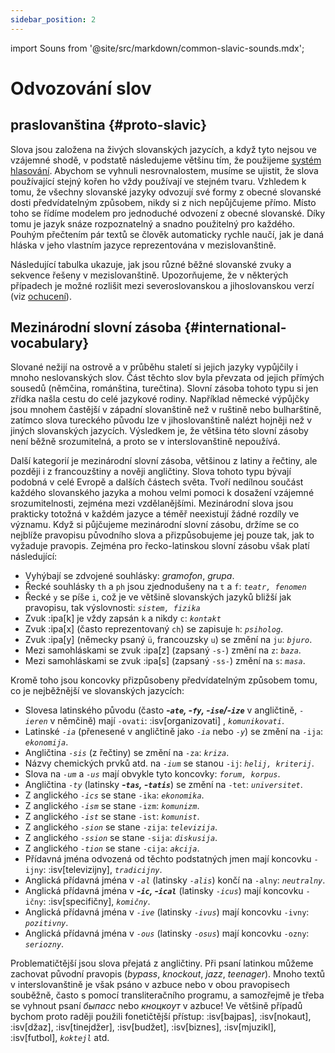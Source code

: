 ```yaml
---
sidebar_position: 2
---
```


import Souns from '@site/src/markdown/common-slavic-sounds.mdx';

# Odvozování slov

## praslovanština \{#proto-slavic}

Slova jsou založena na živých slovanských jazycích, a když tyto nejsou ve vzájemné shodě, v podstatě následujeme většinu tím, že použijeme [systém hlasování][1]. Abychom se vyhnuli nesrovnalostem, musíme se ujistit, že slova používající stejný kořen ho vždy používají ve stejném tvaru. Vzhledem k tomu, že všechny slovanské jazyky odvozují své formy z obecné slovanské dosti předvídatelným způsobem, nikdy si z nich nepůjčujeme přímo. Místo toho se řídíme modelem pro jednoduché odvození z obecné slovanské. Díky tomu je jazyk snáze rozpoznatelný a snadno použitelný pro každého. Pouhým přečtením pár textů se člověk automaticky rychle naučí, jak je daná hláska v jeho vlastním jazyce reprezentována v mezislovanštině.

Následující tabulka ukazuje, jak jsou různé běžné slovanské zvuky a sekvence řešeny v mezislovanštině. Upozorňujeme, že v některých případech je možné rozlišit mezi severoslovanskou a jihoslovanskou verzí (viz [ochucení][2]).

<Souns />

## Mezinárodní slovní zásoba \{#international-vocabulary}

Slované nežijí na ostrově a v průběhu staletí si jejich jazyky vypůjčily i mnoho neslovanských slov. Část těchto slov byla převzata od jejich přímých sousedů (němčina, románština, turečtina). Slovní zásoba tohoto typu si jen zřídka našla cestu do celé jazykové rodiny. Například německé výpůjčky jsou mnohem častější v západní slovanštině než v ruštině nebo bulharštině, zatímco slova tureckého původu lze v jihoslovanštině nalézt hojněji než v jiných slovanských jazycích. Výsledkem je, že většina této slovní zásoby není běžně srozumitelná, a proto se v interslovanštině nepoužívá.

Další kategorií je mezinárodní slovní zásoba, většinou z latiny a řečtiny, ale později i z francouzštiny a nověji angličtiny. Slova tohoto typu bývají podobná v celé Evropě a dalších částech světa. Tvoří nedílnou součást každého slovanského jazyka a mohou velmi pomoci k dosažení vzájemné srozumitelnosti, zejména mezi vzdělanějšími. Mezinárodní slova jsou prakticky totožná v každém jazyce a téměř neexistují žádné rozdíly ve významu. Když si půjčujeme mezinárodní slovní zásobu, držíme se co nejblíže pravopisu původního slova a přizpůsobujeme jej pouze tak, jak to vyžaduje pravopis. Zejména pro řecko-latinskou slovní zásobu však platí následující:

- Vyhýbají se zdvojené souhlásky: _gramofon_, _grupa_.
- Řecké souhlásky `th` a `ph` jsou zjednodušeny na `t` a `f`: _`teatr, fenomen`_
- Řecké `y` se píše `i`, což je ve většině slovanských jazyků bližší jak pravopisu, tak výslovnosti: _`sistem, fizika`_
- Zvuk :ipa[k] je vždy zapsán `k` a nikdy `c`: _`kontakt`_
- Zvuk :ipa[x] (často reprezentovaný `ch`) se zapisuje `h`: _`psiholog`_.
- Zvuk :ipa[y] (německy psaný `ü`, francouzsky `u`) se změní na `ju`: _`bjuro`_.
- Mezi samohláskami se zvuk :ipa[z] (zapsaný `-s-`) změní na `z`: _`baza`_.
- Mezi samohláskami se zvuk :ipa[s] (zapsaný `-ss-`) změní na `s`: _`masa`_.

Kromě toho jsou koncovky přizpůsobeny předvídatelným způsobem tomu, co je nejběžnější ve slovanských jazycích:

- Slovesa latinského původu (často _**-`ate`, -`fy`, -`ise`/-`ize`**_ v angličtině, _`-ieren`_ v němčině) mají `-ovati`: :isv[organizovati] , _`komunikovati`_.
- Latinské _`-ia`_ (přenesené v angličtině jako _`-ia`_ nebo _`-y`_) se změní na `-ija`: _`ekonomija`_.
- Angličtina _`-sis`_ (z řečtiny) se změní na `-za`: _`kriza`_.
- Názvy chemických prvků atd. na _`-ium`_ se stanou `-ij`: _`helij, kriterij`_.
- Slova na _`-um`_ a _`-us`_ mají obvykle tyto koncovky: _`forum, korpus`_.
- Angličtina _`-ty`_ (latinsky _**-`tas`, -`tatis`**_) se změní na `-tet`: _`universitet`_.
- Z anglického _`-ics`_ se stane `-ika`: _`ekonomika`_.
- Z anglického _`-ism`_ se stane `-izm`: _`komunizm`_.
- Z anglického _`-ist`_ se stane `-ist`: _`komunist`_.
- Z anglického _`-sion`_ se stane `-zija`: _`televizija`_.
- Z anglického _`-ssion`_ se stane `-sija`: _`diskusija`_.
- Z anglického _`-tion`_ se stane `-cija`: _`akcija`_.
- Přídavná jména odvozená od těchto podstatných jmen mají koncovku `-ijny`: :isv[televizijny], _`tradicijny`_.
- Anglická přídavná jména v _`-al`_ (latinsky _`-alis`_) končí na `-alny`: _`neutralny`_.
- Anglická přídavná jména v _**-`ic`, -`ical`**_ (latinsky _`-icus`_) mají koncovku `-ičny`: :isv[specifičny], _`komičny`_.
- Anglická přídavná jména v _`-ive`_ (latinsky _`-ivus`_) mají koncovku `-ivny`: _`pozitivny`_.
- Anglická přídavná jména v _`-ous`_ (latinsky _`-osus`_) mají koncovku `-ozny`: _`seriozny`_.

Problematičtější jsou slova přejatá z angličtiny. Při psaní latinkou můžeme zachovat původní pravopis (_bypass_, _knockout_, _jazz_, _teenager_). Mnoho textů v interslovanštině je však psáno v azbuce nebo v obou pravopisech souběžně, často s pomocí transliteračního programu, a samozřejmě je třeba se vyhnout psaní _быпасс_ nebo _кноцкоут_ v azbuce! Ve většině případů bychom proto raději použili fonetičtější přístup: :isv[bajpas], :isv[nokaut], :isv[džaz], :isv[tinejdžer], :isv[budžet], :isv[biznes], :isv[mjuzikl], :isv[futbol],  _`koktejl`_ atd.

[1]: ../introduction/design-criteria.md#vocabulary

[2]: flavourisation.md

